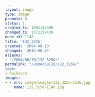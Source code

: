 ```yaml
---
layout: image
type: image
promote: 0
status: 1
created_ts: 1092143698
changed_ts: 1372159439
node_id: 1146
title: '132_3256'
created: '2004-08-10'
changed: '2013-06-25'
aliases:
- "/2004/08/10/132_3256/"
permalink: "/2004/08/10/132_3256/"
tags:
- Kaikoura
images:
- - src: image/images/132_3256-1146.jpg
    name: 132_3256-1146.jpg
---
```


